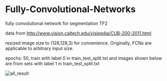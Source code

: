 # Fully-Convolutional-Networks
 fully convolutional network for segmentation TF2

data from http://www.vision.caltech.edu/visipedia/CUB-200-2011.html

resized image size to (128,128,3) for convenience. Originally, FCNs are applicable to arbitrary input size.  

epochs: 50, train with label 0 in train_test_split.txt and images shown below are from sets with label 1 in train_test_split.txt

![all_result](https://user-images.githubusercontent.com/55184529/72602861-df305200-390f-11ea-81f6-83a2af257e47.png)

